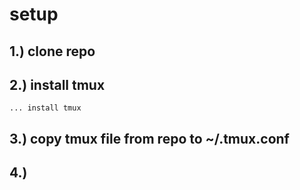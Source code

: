 # setup

## 1.) clone repo
## 2.) install tmux 
```
... install tmux
```
## 3.) copy tmux file from repo to ~/.tmux.conf
## 4.) 


